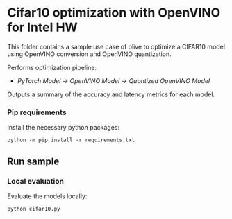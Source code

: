 # Cifar10 optimization with OpenVINO for Intel HW
This folder contains a sample use case of olive to optimize a CIFAR10 model using OpenVINO conversion and OpenVINO quantization.

Performs optimization pipeline:
- *PyTorch Model -> OpenVINO Model -> Quantized OpenVINO Model*

Outputs a summary of the accuracy and latency metrics for each model.

### Pip requirements
Install the necessary python packages:
```
python -m pip install -r requirements.txt
```

## Run sample
### Local evaluation
Evaluate the models locally:
```
python cifar10.py
```
